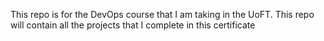 This repo is for the DevOps course that I am taking in the UoFT. This repo will contain all the projects that I complete in this certificate
